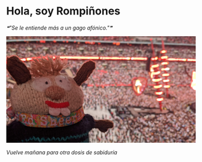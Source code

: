 # Hola, soy Rompiñones

<!--STARTS_HERE_QUOTE_README-->
<i>❝"Se le entiende más a un gago afónico."❞</i>
<!--ENDS_HERE_QUOTE_README-->

<!--START_SECTION:update_image-->
![alt text](https://raw.githubusercontent.com/focaalvarez/rompinones/main/.github/images/IMG_20220624_210115.jpg?raw=true)
<!--END_SECTION:update_image-->

*Vuelve mañana para otra dosis de sabiduría*
